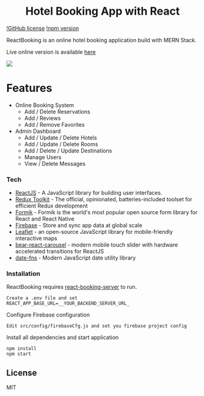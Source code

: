 <h1 align="center">
Hotel Booking App with React
</h1>

[!GitHub license](https://github.com/facebook/react/blob/master/LICENSE) [!npm version](https://www.npmjs.com/package/react) 

ReactBooking is an online hotel booking application build with MERN Stack.

Live online version is available [here](https://reactbooking-app.web.app/)

  
  <img src="https://firebasestorage.googleapis.com/v0/b/reactbooking-app.appspot.com/o/img%2Fscreenshots%2Freact-bookink-1.jpeg?alt=media&token=afb56510-a884-4089-b0e6-9f3a70a11a8a">
  
  # Features
  - Online Booking System
	- Add / Delete Reservations
	- Add / Reviews
	- Add  / Remove Favorites
  - Admin Dashboard
	- Add / Update / Delete Hotels
	- Add / Update / Delete Rooms
	- Add / Delete / Update Destinations
	- Manage Users
	- View / Delete Messages
	
### Tech
* [ReactJS](https://reactjs.org/) - A JavaScript library for building user interfaces.
* [Redux Toolkit](https://redux-toolkit.js.org/) - The official, opinionated, batteries-included toolset for efficient Redux development
* [Formik](https://formik.org/) - Formik is the world's most popular open source form library for React and React Native
* [Firebase](https://firebase.google.com/) - Store and sync app data at global scale
* [Leaflet](https://leafletjs.com/) - an open-source JavaScript library
for mobile-friendly interactive maps
* [bear-react-carousel](https://carousel.bearests.com/) - modern mobile touch slider with hardware accelerated transitions for ReactJS
* [date-fns](https://date-fns.org/) - Modern JavaScript date utility library


### Installation

ReactBooking requires [react-booking-server](https://github.com/kaloyan/react-booking-server)  to run.

```
Create a .env file and set
REACT_APP_BASE_URL=__YOUR_BACKEND_SERVER_URL_
```

Configure Firebase configuration
```
Edit src/config/firebaseCfg.js and set you firebase project config
```


Install all dependencies and start application
```
npm install
npm start
```

License
----

MIT
